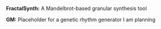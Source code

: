 **FractalSynth:** A Mandelbrot-based granular synthesis tool

**GM:** Placeholder for a genetic rhythm generator I am planning
